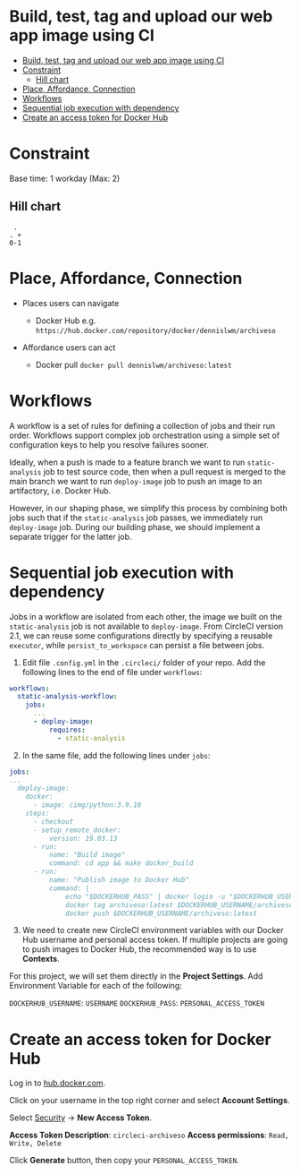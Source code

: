 # Build, test, tag and upload our web app image using CI

<!-- TOC -->

- [Build, test, tag and upload our web app image using CI](#build-test-tag-and-upload-our-web-app-image-using-ci)
- [Constraint](#constraint)
  - [Hill chart](#hill-chart)
- [Place, Affordance, Connection](#place-affordance-connection)
- [Workflows](#workflows)
- [Sequential job execution with dependency](#sequential-job-execution-with-dependency)
- [Create an access token for Docker Hub](#create-an-access-token-for-docker-hub)

<!-- /TOC -->

# Constraint

Base time: 1 workday (Max: 2)

## Hill chart
```
 .
. +
0-1
```

# Place, Affordance, Connection

* Places users can navigate
  * Docker Hub e.g. `https://hub.docker.com/repository/docker/dennislwm/archiveso`
  
* Affordance users can act
  * Docker pull `docker pull dennislwm/archiveso:latest`

# Workflows

A workflow is a set of rules for defining a collection of jobs and their run order. Workflows support complex job orchestration using a simple set of configuration keys to help you resolve failures sooner.

Ideally, when a push is made to a feature branch we want to run `static-analysis` job to test source code, then when a pull request is merged to the main branch we want to run `deploy-image` job to push an image to an artifactory, i.e. Docker Hub.

However, in our shaping phase, we simplify this process by combining both jobs such that if the `static-analysis` job passes, we immediately run `deploy-image` job. During our building phase, we should implement a separate trigger for the latter job.

# Sequential job execution with dependency

Jobs in a workflow are isolated from each other, the image we built on the `static-analysis` job is not available to `deploy-image`. From CircleCI version 2.1, we can reuse some configurations directly by specifying a reusable `executor`, while `persist_to_workspace` can persist a file between jobs.

1. Edit file `.config.yml` in the `.circleci/` folder of your repo. Add the following lines to the end of file under `workflows`:

```yml
workflows:
  static-analysis-workflow:
    jobs:
      ...
      - deploy-image:
          requires:
            - static-analysis
```

2. In the same file, add the following lines under `jobs`:

```yml
jobs:
...
  deploy-image:
    docker:
      - image: cimg/python:3.9.10
    steps:
      - checkout
      - setup_remote_docker:
          version: 19.03.13
      - run:
          name: "Build image"
          command: cd app && make docker_build
      - run:
          name: "Publish image to Docker Hub"
          command: |
              echo "$DOCKERHUB_PASS" | docker login -u "$DOCKERHUB_USERNAME" --password-stdin
              docker tag archiveso:latest $DOCKERHUB_USERNAME/archiveso:latest
              docker push $DOCKERHUB_USERNAME/archiveso:latest
```

3. We need to create new CircleCI environment variables with our Docker Hub username and personal access token. If multiple projects are going to push images to Docker Hub, the recommended way is to use **Contexts**.

For this project, we will set them directly in the **Project Settings**. Add Environment Variable for each of the following:

`DOCKERHUB_USERNAME`: `USERNAME`
`DOCKERHUB_PASS`: `PERSONAL_ACCESS_TOKEN`

# Create an access token for Docker Hub

Log in to [hub.docker.com](https://hub.docker.com/).

Click on your username in the top right corner and select **Account Settings**.

Select [Security](https://hub.docker.com/settings/security) -> **New Access Token**.

**Access Token Description**: `circleci-archiveso`
**Access permissions**: `Read, Write, Delete`

Click **Generate** button, then copy your `PERSONAL_ACCESS_TOKEN`.